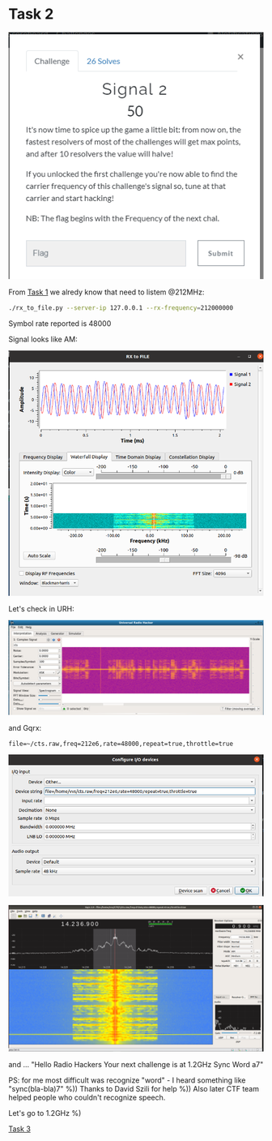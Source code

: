 # Task 2

![text](img/cts_task2.png)

From [Task 1](task1.md) we alredy know that need to listem @212MHz:

```bash
./rx_to_file.py --server-ip 127.0.0.1 --rx-frequency=212000000
```

Symbol rate reported is 48000

Signal looks like AM:

![AM](img/task2_rx2file.png)

Let's check in URH:

![AM](img/task2_urh.png)

and Gqrx:

```
file=~/cts.raw,freq=212e6,rate=48000,repeat=true,throttle=true
```

![AM](img/task2_gqrx_1.png)

![AM](img/task2_gqrx_2.png)

and ...
"Hello Radio Hackers Your next challenge is at 1.2GHz Sync Word a7"

PS: for me most difficult was recognize "word" - I heard something like "sync(bla-bla)7" %)) Thanks to David Szili for help %)) Also later CTF team helped people who couldn't recognize speech.

Let's go to 1.2GHz %)

[Task 3](task3.md)

